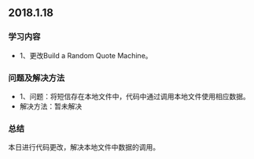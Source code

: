 ## 2018.1.18

### 学习内容
+ 1、更改Build a Random Quote Machine。

### 问题及解决方法
+ 1、问题：将短信存在本地文件中，代码中通过调用本地文件使用相应数据。
+ 解决方法：暂未解决

### 总结
本日进行代码更改，解决本地文件中数据的调用。

